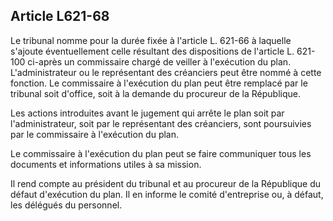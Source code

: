 Article L621-68
----
Le tribunal nomme pour la durée fixée à l'article L. 621-66 à laquelle s'ajoute
éventuellement celle résultant des dispositions de l'article L. 621-100 ci-après
un commissaire chargé de veiller à l'exécution du plan. L'administrateur ou le
représentant des créanciers peut être nommé à cette fonction. Le commissaire à
l'exécution du plan peut être remplacé par le tribunal soit d'office, soit à la
demande du procureur de la République.

Les actions introduites avant le jugement qui arrête le plan soit par
l'administrateur, soit par le représentant des créanciers, sont poursuivies par
le commissaire à l'exécution du plan.

Le commissaire à l'exécution du plan peut se faire communiquer tous les
documents et informations utiles à sa mission.

Il rend compte au président du tribunal et au procureur de la République du
défaut d'exécution du plan. Il en informe le comité d'entreprise ou, à défaut,
les délégués du personnel.
